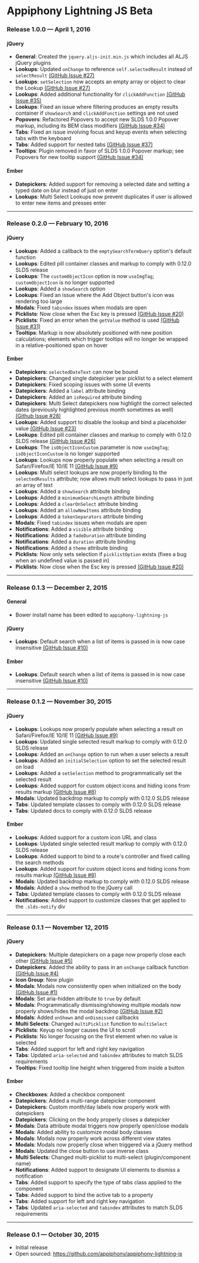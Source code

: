 # Appiphony Lightning JS Beta

### Release 1.0.0 — April 1, 2016

#### jQuery
* **General**: Created the `jquery.aljs-init.min.js` which includes all ALJS jQuery plugins
* **Lookups**: Updated `onChange` to reference `self.selectedResult` instead of `selectResult` <a href="https://github.com/appiphony/appiphony-lightning-js/issues/27">(GitHub Issue #27)</a>
* **Lookups**: `setSelection` now accepts an empty array or object to clear the Lookup <a href="https://github.com/appiphony/appiphony-lightning-js/issues/27">(GitHub Issue #27)</a>
* **Lookups**: Added additional functionality for `clickAddFunction` <a href="https://github.com/appiphony/appiphony-lightning-js/issues/35">(GitHub Issue #35)</a>
* **Lookups**: Fixed an issue where filtering produces an empty results container if `showSearch` and `clickAddFunction` settings are not used
* **Popovers**: Refactored Popovers to accept new SLDS 1.0.0 Popover markup, including its BEM class modifiers <a href="https://github.com/appiphony/appiphony-lightning-js/issues/34">(GitHub Issue #34)</a>
* **Tabs**: Fixed an issue involving focus and keyup events when selecting tabs with the keyboard
* **Tabs**: Added support for nested tabs <a href="https://github.com/appiphony/appiphony-lightning-js/issues/37">(GitHub Issue #37)</a>
* **Tooltips**: Plugin removed in favor of SLDS 1.0.0 Popover markup; see Popovers for new tooltip support <a href="https://github.com/appiphony/appiphony-lightning-js/issues/34">(GitHub Issue #34)</a>

#### Ember
* **Datepickers**: Added support for removing a selected date and setting a typed date on blur instead of just on enter
* **Lookups**: Multi Select Lookups now prevent duplicates if user is allowed to enter new items and presses enter

---

### Release 0.2.0 — February 10, 2016

#### jQuery
* **Lookups**: Added a callback to the `emptySearchTermQuery` option's default function
* **Lookups**: Edited pill container classes and markup to comply with 0.12.0 SLDS release
* **Lookups**: The `customObjectIcon` option is now `useImgTag`; `customObjectIcon` is no longer supported
* **Lookups**: Added a `showSearch` option
* **Lookups**: Fixed an issue where the Add Object button's icon was rendering too large
* **Modals**: Fixed `tabindex` issues when modals are open
* **Picklists**: Now close when the Esc key is pressed <a href="https://github.com/appiphony/appiphony-lightning-js/issues/20">(GitHub Issue #20)</a>
* **Picklists**: Fixed an error when the `getValue` method is used <a href="https://github.com/appiphony/appiphony-lightning-js/issues/31">(GitHub Issue #31)</a>
* **Tooltips**: Markup is now absolutely positioned with new position calculations; elements which trigger tooltips will no longer be wrapped in a relative-positioned span on hover

#### Ember
* **Datepickers**: `selectedDateText` can now be bound
* **Datepickers**: Changed single datepicker year picklist to a select element
* **Datepickers**: Fixed scoping issues with some UI events
* **Datepickers**: Added a `label` attribute binding
* **Datepickers**: Added an `isRequired` attribute binding
* **Datepickers**: Multi Select datepickers now highlight the correct selected dates (previously highlighted previous month sometimes as well) <a href="https://github.com/appiphony/appiphony-lightning-js/issues/28">(Github Issue #28)</a>
* **Lookups**: Added support to disable the lookup and bind a placeholder value <a href="https://github.com/appiphony/appiphony-lightning-js/issues/23">(GitHub Issue #23)</a>
* **Lookups**: Edited pill container classes and markup to comply with 0.12.0 SLDS release <a href="https://github.com/appiphony/appiphony-lightning-js/issues/26">(GitHub Issue #26)</a>
* **Lookups**: The `isObjectIconCustom` parameter is now `useImgTag`; `isObjectIconCustom` is no longer supported
* **Lookups**: Lookups now properly populate when selecting a result on Safari/Firefox/IE 10/IE 11 <a href="https://github.com/appiphony/appiphony-lightning-js/issues/9">(GitHub Issue #9)</a>
* **Lookups**: Multi select lookups are now properly binding to the `selectedResults` attribute; now allows multi select lookups to pass in just an array of text
* **Lookups**: Added a `showSearch` attribute binding
* **Lookups**: Added a `minimumSearchLength` attribute binding
* **Lookups**: Added a `clearOnSelect` attribute binding
* **Lookups**: Added an `allowNewItems` attribute binding
* **Lookups**: Added a `tokenSeparators` attribute binding
* **Modals**: Fixed `tabindex` issues when modals are open
* **Notifications**: Added a `visible` attribute binding
* **Notifications**: Added a `fadeDuration` attribute binding
* **Notifications**: Added a `duration` attribute binding
* **Notifications**: Added a `theme` attribute binding
* **Picklists**: Now only sets selection if `picklistOption` exists (fixes a bug when an undefined value is passed in)
* **Picklists**: Now close when the Esc key is pressed <a href="https://github.com/appiphony/appiphony-lightning-js/issues/20">(GitHub Issue #20)</a>

---

### Release 0.1.3 — December 2, 2015

#### General
* Bower install name has been edited to `appiphony-lightning-js`

#### jQuery
* **Lookups**: Default search when a list of items is passed in is now case insensitive <a href="https://github.com/appiphony/appiphony-lightning-js/issues/10">(GitHub Issue #10)</a>

#### Ember
* **Lookups**: Default search when a list of items is passed in is now case insensitive <a href="https://github.com/appiphony/appiphony-lightning-js/issues/10">(GitHub Issue #10)</a>

---

### Release 0.1.2 — November 30, 2015

#### jQuery
* **Lookups**: Lookups now properly populate when selecting a result on Safari/Firefox/IE 10/IE 11 <a href="https://github.com/appiphony/appiphony-lightning-js/issues/9">(GitHub Issue #9)</a>
* **Lookups**: Updated single selected result markup to comply with 0.12.0 SLDS release
* **Lookups**: Added an `onChange` option to run when a user selects a result
* **Lookups**: Added an `initialSelection` option to set the selected result on load
* **Lookups**: Added a `setSelection` method to programmatically set the selected result
* **Lookups**: Added support for custom object icons and hiding icons from results markup <a href="https://github.com/appiphony/appiphony-lightning-js/issues/8">(GitHub Issue #8)</a>
* **Modals**: Updated backdrop markup to comply with 0.12.0 SLDS release
* **Tabs**: Updated template classes to comply with 0.12.0 SLDS release
* **Tabs**: Updated docs to comply with 0.12.0 SLDS release

#### Ember
* **Lookups**: Added support for a custom icon URL and class
* **Lookups**: Updated single selected result markup to comply with 0.12.0 SLDS release
* **Lookups**: Added support to bind to a route's controller and fixed calling the search methods
* **Lookups**: Added support for custom object icons and hiding icons from results markup <a href="https://github.com/appiphony/appiphony-lightning-js/issues/8">(GitHub Issue #8)</a>
* **Modals**: Updated backdrop markup to comply with 0.12.0 SLDS release
* **Modals**: Added a `show` method to the jQuery call
* **Tabs**: Updated template classes to comply with 0.12.0 SLDS release
* **Notifications**: Added support to customize classes that get applied to the `.slds-notify` div

---

### Release 0.1.1 — November 12, 2015

#### jQuery
* **Datepickers**: Multiple datepickers on a page now properly close each other <a href="https://github.com/appiphony/appiphony-lightning-js/issues/5">(GitHub Issue #5)</a>
* **Datepickers**: Added the ability to pass in an `onChange` callback function <a href="https://github.com/appiphony/appiphony-lightning-js/issues/4">(GitHub Issue #4)</a>
* **Icon Group**: New plugin
* **Modals**: Modals now consistently open when initialized on the body <a href="https://github.com/appiphony/appiphony-lightning-js/issues/1">(GitHub Issue #1)</a>
* **Modals**: Set aria-hidden attribute to `true` by default
* **Modals**: Programmatically dismissing/showing multiple modals now properly shows/hides the modal backdrop <a href="https://github.com/appiphony/appiphony-lightning-js/issues/2">(GitHub Issue #2)</a>
* **Modals**: Added `onShown` and `onDismissed` callbacks
* **Multi Selects**: Changed `multiPicklist` function to `multiSelect`
* **Picklists**: Keyup no longer causes the UI to scroll
* **Picklists**: No longer focusing on the first element when no value is selected
* **Tabs**: Added support for left and right key navigation
* **Tabs**: Updated `aria-selected` and `tabindex` attributes to match SLDS requirements
* **Tooltips**: Fixed tooltip line height when triggered from inside a button

#### Ember
* **Checkboxes**: Added a checkbox component
* **Datepickers**: Added a multi-range datepicker component
* **Datepickers**: Custom month/day labels now properly work with datepickers
* **Datepickers**: Clicking on the body properly closes a datepicker
* **Modals**: Data attribute modal triggers now properly open/close modals
* **Modals**: Added ability to customize modal body classes
* **Modals**: Modals now properly work across different view states
* **Modals**: Modals now properly close when triggered via a jQuery method
* **Modals**: Updated the close button to use inverse class  
* **Multi Selects**: Changed multi-picklist to multi-select (plugin/component name)
* **Notifications**: Added support to designate UI elements to dismiss a notification
* **Tabs**: Added support to specify the type of tabs class applied to the component
* **Tabs**: Added support to bind the active tab to a property
* **Tabs**: Added support for left and right key navigation
* **Tabs**: Updated `aria-selected` and `tabindex` attributes to match SLDS requirements

---

### Release 0.1 — October 30, 2015
* Initial release
* Open sourced: <a href="https://github.com/appiphony/appiphony-lightning-js" target="_blank">https://github.com/appiphony/appiphony-lightning-js</a>